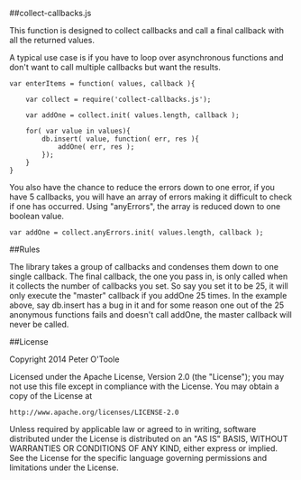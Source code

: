 ##collect-callbacks.js

This function is designed to collect callbacks and call a final callback with all the returned values.

A typical use case is if you have to loop over asynchronous functions and don't want to call multiple callbacks but want the results.

```
var enterItems = function( values, callback ){

	var collect = require('collect-callbacks.js');
		
	var addOne = collect.init( values.length, callback );
		
	for( var value in values){
		db.insert( value, function( err, res ){
			addOne( err, res );
		});
	}
}
```
You also have the chance to reduce the errors down to one error, if you have 5 callbacks, you will have an array of errors making it difficult to check if one has occurred. Using "anyErrors", the array is reduced down to one boolean value. 

```
var addOne = collect.anyErrors.init( values.length, callback );
```

##Rules

The library takes a group of callbacks and condenses them down to one single callback. The final callback, the one you pass in, is only called when it collects the number of callbacks you set. So say you set it to be 25, it will only execute the "master" callback if you addOne 25 times. In the example above, say db.insert has a bug in it and for some reason one out of the 25 anonymous functions fails and doesn't call addOne, the master callback will never be called. 

##License

Copyright 2014 Peter O'Toole

Licensed under the Apache License, Version 2.0 (the "License");
you may not use this file except in compliance with the License.
You may obtain a copy of the License at

    http://www.apache.org/licenses/LICENSE-2.0

Unless required by applicable law or agreed to in writing, software
distributed under the License is distributed on an "AS IS" BASIS,
WITHOUT WARRANTIES OR CONDITIONS OF ANY KIND, either express or implied.
See the License for the specific language governing permissions and
limitations under the License.
